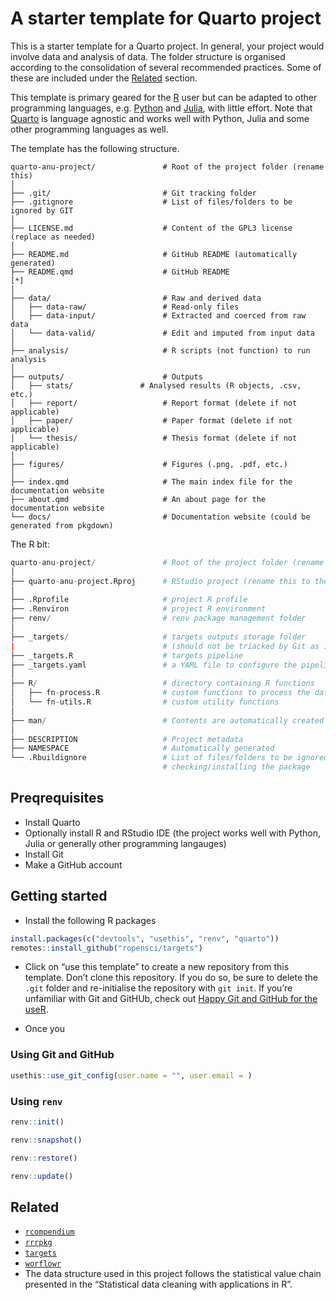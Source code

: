 

<!-- README.md is generated from README.qmd. Please edit that file -->

# A starter template for Quarto project

This is a starter template for a Quarto project. In general, your
project would involve data and analysis of data. The folder structure is
organised according to the consolidation of several recommended
practices. Some of these are included under the [Related](#related)
section.

This template is primary geared for the [R](https://www.r-project.org/)
user but can be adapted to other programming languages,
e.g. [Python](https://www.python.org/) and
[Julia](https://julialang.org/), with little effort. Note that
[Quarto](https://quarto.org/) is language agnostic and works well with
Python, Julia and some other programming languages as well.

The template has the following structure.

    quarto-anu-project/               # Root of the project folder (rename this)
    │
    ├── .git/                         # Git tracking folder
    ├── .gitignore                    # List of files/folders to be ignored by GIT
    │
    ├── LICENSE.md                    # Content of the GPL3 license (replace as needed)
    │
    ├── README.md                     # GitHub README (automatically generated)
    ├── README.qmd                    # GitHub README                                 [*]
    │
    ├── data/                         # Raw and derived data
    │   ├── data-raw/                 # Read-only files
    │   ├── data-input/               # Extracted and coerced from raw data
    │   └── data-valid/               # Edit and imputed from input data
    │
    ├── analysis/                     # R scripts (not function) to run analysis
    │
    ├── outputs/                      # Outputs 
    │   ├── stats/               # Analysed results (R objects, .csv, etc.)
    │   ├── report/                   # Report format (delete if not applicable)
    │   ├── paper/                    # Paper format (delete if not applicable)
    │   └── thesis/                   # Thesis format (delete if not applicable)
    │
    ├── figures/                      # Figures (.png, .pdf, etc.)
    │
    ├── index.qmd                     # The main index file for the documentation website
    ├── about.qmd                     # An about page for the documentation website
    └── docs/                         # Documentation website (could be generated from pkgdown)

The R bit:

``` r
quarto-anu-project/               # Root of the project folder (rename this)
│
├── quarto-anu-project.Rproj      # RStudio project (rename this to the root folder name)
│
├── .Rprofile                     # project R profile
├── .Renviron                     # project R environment
├── renv/                         # renv package management folder
│
├── _targets/                     # targets outputs storage folder 
|                                 # (should not be triacked by Git as it can be large)
├── _targets.R                    # targets pipeline
├── _targets.yaml                 # a YAML file to configure the pipeline
│
├── R/                            # directory containing R functions
│   ├── fn-process.R              # custom functions to process the data
│   └── fn-utils.R                # custom utility functions
│
├── man/                          # Contents are automatically created by roxygen2
│
├── DESCRIPTION                   # Project metadata                              [*]
├── NAMESPACE                     # Automatically generated
└── .Rbuildignore                 # List of files/folders to be ignored while 
                                  # checking/installing the package
```

## Preqrequisites

- Install Quarto
- Optionally install R and RStudio IDE (the project works well with
  Python, Julia or generally other programming langauges)
- Install Git
- Make a GitHub account

## Getting started

- Install the following R packages

``` r
install.packages(c("devtools", "usethis", "renv", "quarto"))
remotes::install_github("ropensci/targets")
```

- Click on “use this template” to create a new repository from this
  template. Don’t clone this repository. If you do so, be sure to delete
  the `.git` folder and re-initialise the repository with `git init`. If
  you’re unfamiliar with Git and GitHUb, check out [Happy Git and GitHub
  for the useR](https://happygitwithr.com/).

- Once you

### Using Git and GitHub

``` r
usethis::use_git_config(user.name = "", user.email = )
```

### Using `renv`

``` r
renv::init()
```

``` r
renv::snapshot()
```

``` r
renv::restore()
```

``` r
renv::update()
```

## Related

- [`rcompendium`](https://frbcesab.github.io/rcompendium/articles/working_with_a_compendium.html)
- [`rrrpkg`](https://github.com/ropensci/rrrpkg)
- [`targets`](https://books.ropensci.org/targets/projects.html)
- [`worflowr`](https://workflowr.github.io/workflowr/articles/wflow-01-getting-started.html)
- The data structure used in this project follows the statistical value
  chain presented in the “Statistical data cleaning with applications in
  R”.

